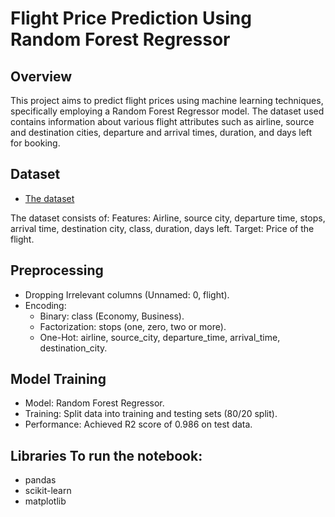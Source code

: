 # Flight Price Prediction Using Random Forest Regressor

## Overview
This project aims to predict flight prices using machine learning techniques, specifically employing a Random Forest Regressor model.
 The dataset used contains information about various flight attributes such as airline, source and destination cities, departure and arrival times, duration, and days left for booking.

## Dataset
- [The dataset](https://www.kaggle.com/datasets/shubhambathwal/flight-price-prediction)

The dataset consists of:
Features: Airline, source city, departure time, stops, arrival time, destination city, class, duration, days left.
Target: Price of the flight.

## Preprocessing
- Dropping Irrelevant columns (Unnamed: 0, flight).
- Encoding:
    - Binary: class (Economy, Business).
    - Factorization: stops (one, zero, two or more).
    - One-Hot: airline, source_city, departure_time, arrival_time, destination_city.

## Model Training
- Model: Random Forest Regressor.
- Training: Split data into training and testing sets (80/20 split).
- Performance: Achieved R2 score of 0.986 on test data.

## Libraries To run the notebook:
- pandas
- scikit-learn
- matplotlib
